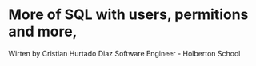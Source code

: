 # More of SQL with users, permitions and more,
Wirten by Cristian Hurtado Diaz
Software Engineer - Holberton School